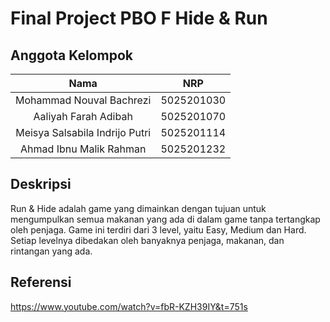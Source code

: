 # Final Project PBO F Hide & Run

## Anggota Kelompok

|               Nama                |      NRP      |
|:---------------------------------:|:-------------:|
| Mohammad Nouval Bachrezi          | 5025201030    |
| Aaliyah Farah Adibah              | 5025201070    |
| Meisya Salsabila Indrijo Putri    | 5025201114    |
| Ahmad Ibnu Malik Rahman           | 5025201232    |

## Deskripsi
Run & Hide adalah game yang dimainkan dengan tujuan untuk mengumpulkan semua makanan yang ada di dalam game tanpa tertangkap oleh penjaga. Game ini terdiri dari 3 level, yaitu Easy, Medium dan Hard. Setiap levelnya dibedakan oleh banyaknya penjaga, makanan, dan rintangan yang ada.

## Referensi
https://www.youtube.com/watch?v=fbR-KZH39IY&t=751s